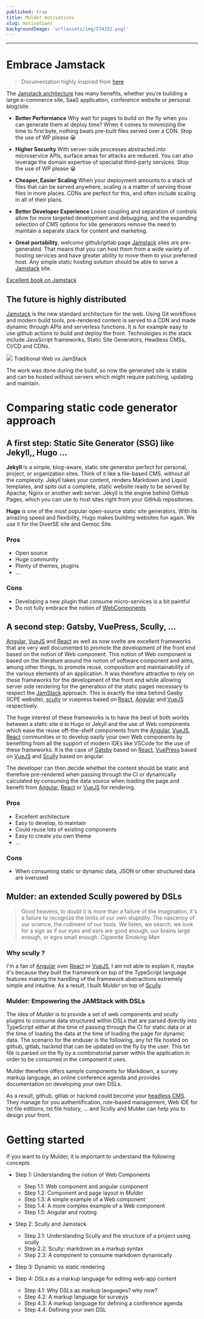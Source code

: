 ```yaml
---
published: true
title: Mulder motivations
slug: motivations
backgroundImage: 'url(assets/img/574152.png)'
---
```

<div style=" border:1px dotted black;" id="toc"></div>

# Embrace Jamstack

> Documentation highly inspired from [here](https://jamstack.org/)

The [Jamstack architecture](https://jamstack.org/) has many benefits, whether you’re building a large e-commerce site, SaaS application, conference website or personal blog/site. 

- **Better Performance**
Why wait for pages to build on the fly when you can generate them at deploy time? When it comes to minimizing the time to first byte, nothing beats pre-built files served over a CDN. Stop the use of WP please 😀

- **Higher Security**
With server-side processes abstracted into microservice APIs, surface areas for attacks are reduced. You can also leverage the domain expertise of specialist third-party services. Stop the use of WP please 😀

- **Cheaper, Easier Scaling**
When your deployment amounts to a stack of files that can be served anywhere, scaling is a matter of serving those files in more places. CDNs are perfect for this, and often include scaling in all of their plans.

- **Better Developer Experience**
Loose coupling and separation of controls allow for more targeted development and debugging, and the expanding selection of CMS options for site generators remove the need to maintain a separate stack for content and marketing.

- **Great portability**, welcome github/gitlab page
[Jamstack](https://jamstack.org/) sites are pre-generated. That means that you can host them from a wide variety of hosting services and have greater ability to move them to your preferred host. Any simple static hosting solution should be able to serve a [Jamstack](https://jamstack.org/) site.

[Excellent book on Jamstack](https://www.netlify.com/pdf/oreilly-modern-web-development-on-the-jamstack.pdf)

## The future is highly distributed

[Jamstack](https://jamstack.org/) is the new standard architecture for the web. Using Git workflows and modern build tools, pre-rendered content is served to a CDN and made dynamic through APIs and serverless functions. It is for example easy to use github actions to build and deploy the front. Technologies in the stack include JavaScript frameworks, Static Site Generators, Headless CMSs, CI/CD and CDNs.

![](https://d33wubrfki0l68.cloudfront.net/b7d16f7f3654fb8572360301e60d76df254a323e/385ec/img/svg/architecture.svg)
Traditional Web vs JamStack

The work was done during the build, so now the generated site is stable and can be hosted without servers which might require patching, updating and maintain.

# Comparing static code generator approach

## A first step: Static Site Generator (SSG) like Jekyll,, Hugo ...

**Jekyll** is a simple, blog-aware, static site generator perfect for personal, project, or organization sites. Think of it like a file-based CMS, without all the complexity. Jekyll takes your content, renders Markdown and Liquid templates, and spits out a complete, static website ready to be served by Apache, Nginx or another web server. Jekyll is the engine behind GitHub Pages, which you can use to host sites right from your GitHub repositories.


**Hugo** is one of the most popular open-source static site generators. With its amazing speed and flexibility, Hugo makes building websites fun again. We use it for the DiverSE site and Gemoc Site. 

### Pros

- Open source
- Huge community
- Plenty of themes, plugins
- ...

### Cons

- Developing a new plugin that consume micro-services is a bit paintful
- Do not fully embrace the notion of [WebComponents](https://developer.mozilla.org/en-US/docs/Web/Web_Components)

## A second step: Gatsby, VuePress, Scully, ...

[Angular](https://angular.io/), [VueJS](https://vuejs.org/) and [React](https://reactjs.org/) as well as now svelte are excellent frameworks that are very well documented to promote the development of the front end based on the notion of Web component. This notion of Web component is based on the literature around the notion of software component and aims, among other things, to promote reuse, composition and maintainability of the various elements of an application. It was therefore attractive to rely on these frameworks for the development of the front end while allowing server side rendering for the generation of the static pages necessary to respect the [JamStack](https://jamstack.org/) approach. 
This is exactly the idea behind Gasby (ICPE website), [scully](scully.io) or vuepress based on [React](https://reactjs.org/), [Angular](https://angular.io/) and [VueJS](https://vuejs.org/) respectively. 


The huge interest of these frameworks is to have the best of both worlds between a static site *à la* Hugo or Jekyll and the use of Web components which ease the reuse off-the-shelf components from the [Angular](https://angular.io/), [VueJS](https://vuejs.org/), [React](https://reactjs.org/) communities or to develop easily your own Web components by benefiting from all the support of modern IDEs like VSCode for the use of these frameworks. It is the case of [Gatsby]( https://www.gatsbyjs.com/) based on [React](https://reactjs.org/), [VuePress](https://vuepress.vuejs.org/) based on [VueJS](https://vuejs.org/) and [Scully](https://scully.io/) based on angular. 

The developer can then decide whether the content should be static and therefore pre-rendered when passing through the CI or dynamically calculated by consuming the data source when loading the page and benefit from [Angular](https://angular.io/), [React](https://reactjs.org/) or [VueJS](https://vuejs.org/) for rendering. 

### Pros

- Excellent architecture
- Easy to develop, to maintain
- Could reuse lots of existing components
- Easy to create you own theme
- ...

### Cons

- When consuming static or dynamic data, JSON or other structured data are overused

## Mulder: an extended Scully powered by DSLs

> Good heavens, to doubt it is more than a failure of the imagination, it's a failure to recognize the limits of our own stupidity. The nascency of our science, the rudiment of our tools. We listen, we search, we look for a sign as if our eyes and ears are good enough, our brains large enough, or egos small enough. *Cigarette Smoking Man*

### Why scully ?

I'm a fan of [Angular](https://angular.io/) over [React](https://reactjs.org/) or [VueJS](https://vuejs.org/), I am not able to explain it, maybe it's because they built the framework on top of the TypeScript language features making the handling of the framework abstractions extremely simple and intuitive. As a result, I built *Mulder* on top of [Scully](https://scully.io/). 

### Mulder: Empowering the JAMStack with DSLs

The idea of *Mulder* is to provide a set of web components and scully plugins to consume data structured within DSLs that are parsed directly into TypeScript either at the time of passing through the CI for static data or at the time of loading the data at the time of loading the page for dynamic data. The scenario for the enduser is the following, any *txt* file hosted on github, gitlab, hackmd that can be updated on the fly by the user. This txt file is parsed on the fly by a combinatorial parser within the application in order to be consumed in the component it uses. 

Mulder therefore offers sample components for Markdown, a survey markup language, an online conference agenda and provides documentation on developing your own DSLs. 

As a result, github, gitlab or hackmd could become your [headless CMS](https://jamstack.org/headless-cms/). They manage for you authentification, role-based management, Web IDE for txt file editions, txt file history, ... and Scully and Mulder can help you to design your front. 

# Getting started

If you want to try Mulder, it is important to understand the following concepts

- Step 1: Understanding the notion of Web Components
    - Step 1.1: Web component and angular component
    - Step 1.2: Component and page layout in *Mulder*
    - Step 1.3: A simple example of a Web component
    - Step 1.4: A more complex example of a Web component
    - Step 1.5: Angular and routing

- Step 2: Scully and Jamstack
    - Step 2.1: Understanding Scully and the structure of a project using scully
    - Step 2.2: Scully: markdown as a markup syntax
    - Step 2.3: A component to consume markdown dynamically

- Step 3: Dynamic vs static rendering

- Step 4: DSLs as a markup language for editing web-app content
    - Step 4.1: Why DSLs as markup languages? why now?
    - Step 4.2: A markup language for surveyjs
    - Step 4.3: A markup language for defining a conference agenda
    - Step 4.4: Defining your own DSL
